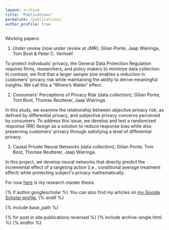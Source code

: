 ```yaml
---
layout: archive
title: "Publications"
permalink: /publications/
author_profile: true
---
```



Working papers: 

1. _Under review_ (now under review at JMR); Gilian Ponte, Jaap Wieringa, Tom Boot & Peter C. Verhoef.

To protect individuals’ privacy, the General Data Protection Regulation requires firms, researchers, and policy makers to minimize data collection. In contrast, we find that a larger sample size enables a reduction in customers' privacy risk while maintaining the ability to derive meaningful insights. We call this a “Where’s Waldo” effect.

2. Consumers' Perceptions of Privacy Risk (data collection); Gilian Ponte, Tom Boot, Thomas Reutterer, Jaap Wieringa.

In this study, we examine the relationship between objective privacy risk, as defined by differential privacy, and subjective privacy concerns perceived by consumers. To address this issue, we develop and test a randomized response (RR) design as a solution to reduce response bias while also preserving customers' privacy through satisfying a level of differential privacy.

3. Causal Private Neural Networks (data collection); Gilian Ponte, Tom Boot, Thomas Reutterer, Jaap Wieringa. 

In this project, we develop neural networks that directly predict the incremental effect of a targeting action (i.e., conditional average treatment effect) while protecting subject's privacy mathematically. 

For now [here](https://github.com/GilianPonte/gilianponte.github.io/blob/master/files/RM_thesis_Gilian.pdf) is my research master thesis.

{% if author.googlescholar %}
  You can also find my articles on <u><a href="{{author.googlescholar}}">my Google Scholar profile</a>.</u>
{% endif %}

{% include base_path %}

{% for post in site.publications reversed %}
  {% include archive-single.html %}
{% endfor %}
